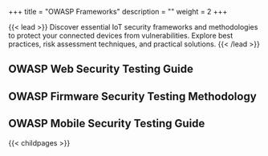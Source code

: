 +++
title = "OWASP Frameworks"
description = ""
weight = 2
+++


{{< lead >}}
Discover essential IoT security frameworks and methodologies to protect your connected devices from vulnerabilities. Explore best practices, risk assessment techniques, and practical solutions.
{{< /lead >}}



## OWASP Web Security Testing Guide
## OWASP Firmware Security Testing Methodology
## OWASP Mobile Security Testing Guide



{{< childpages >}}